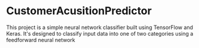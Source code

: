 # CustomerAcusitionPredictor
This project is a simple neural network classifier built using TensorFlow and Keras. It's designed to classify input data into one of two categories using a feedforward neural network
